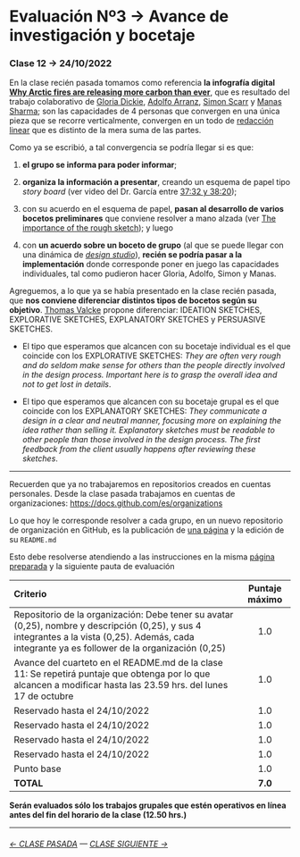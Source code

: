 # Evaluación Nº3 → Avance de investigación y bocetaje

### Clase 12 → 24/10/2022

En la clase recién pasada tomamos como referencia **la infografía digital [Why Arctic fires are releasing more carbon than ever](https://graphics.reuters.com/CLIMATE-CHANGE/WILDFIRE-EMISSIONS/zjvqkrwmnvx/)**, que es resultado del trabajo colaborativo de [Gloria Dickie](https://twitter.com/GloriaDickie), [Adolfo Arranz](https://twitter.com/adolfux), [Simon Scarr](http://www.simonscarr.com/) y [Manas Sharma](https://www.linkedin.com/in/manas-sharma-69b516179/); son las capacidades de 4 personas que convergen en una única pieza que se recorre verticalmente, convergen en un todo de [redacción linear](https://www.youtube.com/watch?v=iEB3oILm-qQ&t=2010s) que es distinto de la mera suma de las partes.

Como ya se escribió, a tal convergencia se podría llegar si es que: 

1. **el grupo se informa para poder informar**; 

2. **organiza la información a presentar**, creando un esquema de papel tipo *story board* (ver video del Dr. García entre [37:32 y 38:20](https://youtu.be/iEB3oILm-qQ?t=2252));

3. con su acuerdo en el esquema de papel, **pasan al desarrollo de varios bocetos preliminares** que conviene resolver a mano alzada (ver [The importance of the rough sketch](https://www.behance.net/gallery/37869347/Infographics-The-importance-of-the-rough-sketch)); y luego

4. con **un acuerdo sobre un boceto de grupo** (al que se puede llegar con una dinámica de [*design studio*](https://medium.com/@jc.stories/lean-ux-running-a-design-studio-8c0c94ae69d4)), **recién se podría pasar a la implementación** donde corresponde poner en juego las capacidades individuales, tal como pudieron hacer Gloria, Adolfo, Simon y Manas.

Agreguemos, a lo que ya se había presentado en la clase recién pasada, que **nos conviene diferenciar distintos tipos de bocetos según su objetivo**. [Thomas Valcke](https://sketching4ids.wordpress.com/sketches-classification/) propone diferenciar: IDEATION SKETCHES, EXPLORATIVE SKETCHES, EXPLANATORY SKETCHES y PERSUASIVE SKETCHES.

- El tipo que esperamos que alcancen con su bocetaje individual es el que coincide con los EXPLORATIVE SKETCHES: *They are often very rough and do seldom make sense for others than the people directly involved in the design process. Important here is to grasp the overall idea and not to get lost in details*.

- El tipo que esperamos que alcancen con su bocetaje grupal es el que coincide con los EXPLANATORY SKETCHES: *They communicate a design in a clear and neutral manner, focusing more on explaining the idea rather than selling it. Explanatory sketches must be readable to other people than those involved in the design process. The first feedback from the client usually happens after reviewing these sketches*.


- - - - - - 

Recuerden que ya no trabajaremos en repositorios creados en cuentas personales. Desde la clase pasada trabajamos en cuentas de organizaciones: https://docs.github.com/es/organizations

Lo que hoy le corresponde resolver a cada grupo, en un nuevo repositorio de organización en GitHub, es la publicación de [una página](https://profesorfaco.github.io/dno075-2022-2/clase-12/) y la edición de su `README.md`

Esto debe resolverse atendiendo a las instrucciones en la misma [página preparada](https://profesorfaco.github.io/dno075-2022-2/clase-12/) y la siguiente pauta de evaluación

| Criterio             | Puntaje máximo |
|:---------------------|:--------------:|
| Repositorio de la organización: Debe tener su avatar (0,25), nombre y descripción (0,25), y sus 4 integrantes a la vista (0,25). Además, cada integrante ya es follower de la organización (0,25) | 1.0 |
| Avance del cuarteto en el README.md de la clase 11: Se repetirá puntaje que obtenga por lo que alcancen a modificar hasta las 23.59 hrs. del lunes 17 de octubre | 1.0 |
| Reservado hasta el 24/10/2022 | 1.0 |
| Reservado hasta el 24/10/2022 | 1.0 |
| Reservado hasta el 24/10/2022 | 1.0 |
| Reservado hasta el 24/10/2022 | 1.0 |
| Punto base | 1.0 |
| **TOTAL** | **7.0** |

**Serán evaluados sólo los trabajos grupales que estén operativos en línea antes del fin del horario de la clase (12.50 hrs.)** 

- - - - - - - -

###### [← CLASE PASADA](https://github.com/profesorfaco/dno075-2022-2/tree/main/clase-11) — [CLASE SIGUIENTE →](https://github.com/profesorfaco/dno075-2022-2/tree/main/clase-14) 
